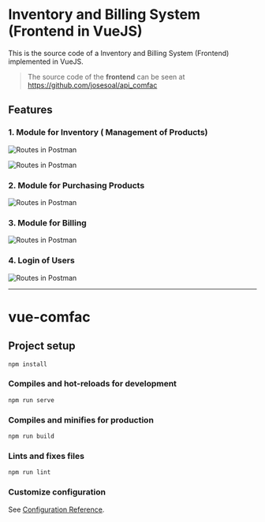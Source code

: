 # Inventory and Billing System (Frontend in VueJS)

This is the source code of a Inventory and Billing System (Frontend) implemented in VueJS.

>The source code of the **frontend** can be seen at https://github.com/josesoal/api_comfac

## Features

### 1. Module for Inventory ( Management of Products)

![Routes in Postman](https://github.com/josesoal/my-images/blob/master/billing-system/inventory.png?raw=true)

![Routes in Postman](https://github.com/josesoal/my-images/blob/master/billing-system/admin-product.png?raw=true)

### 2. Module for Purchasing Products

![Routes in Postman](https://github.com/josesoal/my-images/blob/master/billing-system/purchase.png?raw=true)

### 3. Module for Billing

![Routes in Postman](https://github.com/josesoal/my-images/blob/master/billing-system/billing.png?raw=true)

### 4. Login of Users

![Routes in Postman](https://github.com/josesoal/my-images/blob/master/billing-system/login.png?raw=true)


---

# vue-comfac

## Project setup
```
npm install
```

### Compiles and hot-reloads for development
```
npm run serve
```

### Compiles and minifies for production
```
npm run build
```

### Lints and fixes files
```
npm run lint
```

### Customize configuration
See [Configuration Reference](https://cli.vuejs.org/config/).
